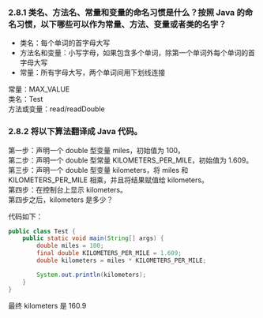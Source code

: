### 2.8.1 类名、方法名、常量和变量的命名习惯是什么？按照 Java 的命名习惯，以下哪些可以作为常量、方法、变量或者类的名字？

* 类名：每个单词的首字母大写
* 方法名和变量：小写字母，如果包含多个单词，除第一个单词外每个单词的首字母大写
* 常量：所有字母大写，两个单词间用下划线连接

常量：MAX_VALUE<br>
类名：Test<br>
方法或变量：read/readDouble

### 2.8.2 将以下算法翻译成 Java 代码。

第一步：声明一个 double 型变量 miles，初始值为 100。<br>
第二步：声明一个 double 型常量 KILOMETERS_PER_MILE，初始值为 1.609。<br>
第三步：声明一个 double 型变量 kilometers，将 miles 和 KILOMETERS_PER_MILE 相乘，并且将结果赋值给 kilometers。<br>
第四步：在控制台上显示 kilometers。<br>
第四步之后，kilometers 是多少？


代码如下：

```java
public class Test {
    public static void main(String[] args) {
        double miles = 100;
        final double KILOMETERS_PER_MILE = 1.609;
        double kilometers = miles * KILOMETERS_PER_MILE;

        System.out.println(kilometers);
    }
}
```

最终 kilometers 是 160.9
